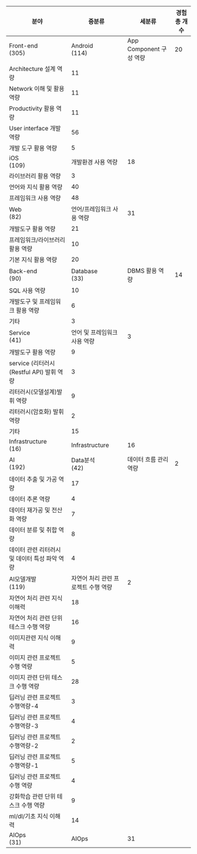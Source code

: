| 분야                               | 중분류                  | 세분류                 | 경험 총 개수 |
| -------------------------------- | -------------------- | ------------------- | ------- |
| Front-end<br>(305)               | Android<br>(114)     | App Component 구성 역량 | 20      |
| Architecture 설계 역량               | 11                   |
| Network 이해 및 활용 역량               | 11                   |
| Productivity 활용 역량               | 11                   |
| User interface 개발 역량             | 56                   |
| 개발 도구 활용 역량                      | 5                    |
| iOS<br>(109)                     | 개발환경 사용 역량           | 18                  |
| 라이브러리 활용 역량                      | 3                    |
| 언어와 지식 활용 역량                     | 40                   |
| 프레임워크 사용 역량                      | 48                   |
| Web<br>(82)                      | 언어/프레임워크 사용 역량       | 31                  |
| 개발도구 활용 역량                       | 21                   |
| 프레임워크/라이브러리 활용 역량                | 10                   |
| 기본 지식 활용 역량                      | 20                   |
| Back-end<br>(90)                 | Database<br>(33)     | DBMS 활용 역량          | 14      |
| SQL 사용 역량                        | 10                   |
| 개발도구 및 프레임워크 활용 역량               | 6                    |
| 기타                               | 3                    |
| Service<br>(41)                  | 언어 및 프레임워크 사용 역량     | 3                   |
| 개발도구 활용 역량                       | 9                    |
| service (리터러시(Restful API) 발휘 역량 | 3                    |
| 리터러시(모델설계)발휘 역량                  | 9                    |
| 리터러시(암호화) 발휘 역량                  | 2                    |
| 기타                               | 15                   |
| Infrastructure<br>(16)           | Infrastructure       | 16                  |
| AI<br>(192)                      | Data분석<br>(42)       | 데이터 흐름 관리 역량        | 2       |
| 데이터 추출 및 가공 역량                   | 17                   |
| 데이터 추론 역량                        | 4                    |
| 데이터 재가공 및 전산화 역량                 | 7                    |
| 데이터 분류 및 취합 역량                   | 8                    |
| 데이터 관련 리터러시 및 데이터 특성 파악 역량       | 4                    |
| AI모델개발<br>(119)                  | 자연어 처리 관련 프로젝트 수행 역량 | 2                   |
| 자연어 처리 관련 지식 이해력                 | 18                   |
| 자연어 처리 관련 단위 테스크 수행 역량           | 16                   |
| 이미지관련 지식 이해력                     | 9                    |
| 이미지 관련 프로젝트 수행 역량                | 5                    |
| 이미지 관련 단위 테스크 수행 역량              | 28                   |
| 딥러닝 관련 프로젝트 수행역량-4               | 3                    |
| 딥러닝 관련 프로젝트 수행역량-3               | 4                    |
| 딥러닝 관련 프로젝트 수행역량-2               | 2                    |
| 딥러닝 관련 프로젝트 수행역량-1               | 5                    |
| 딥러닝 관련 프로젝트 수행 역량                | 4                    |
| 강화학습 관련 단위 테스크 수행 역량             | 9                    |
| ml/dl/기초 지식 이해력                  | 14                   |
| AIOps<br>(31)                    | AIOps                | 31                  |